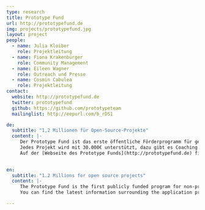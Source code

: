 ```yaml
---
type: research
title: Prototype Fund
url: http://prototypefund.de
img: projects/prototypefund.jpg
layout: project
people:
  - name: Julia Kloiber
    role: Projektleitung
  - name: Fiona Krakenbürger
    role: Community Management
  - name: Eileen Wagner
    role: Outreach und Presse
  - name: Cosmin Cabulea
    role: Projektleitung
contact:
  website: http://prototypefund.de
  twitter: prototypefund
  github: https://github.com/prototypeteam
  mailinglist: http://eepurl.com/b_rDS1

de:
  subtitle: "1,2 Millionen für Open-Source-Projekte"
  content: |-
     Der Prototype Fund ist das erste öffentliche Förderprogramm für gemeinnützige Software-Projekte in den Bereichen Civic Tech, Data Literacy und Datensicherheit. Wir unterstützen Softwareentwickler\*innen, Hacker\*innen und Kreative dabei, ihre Ideen vom Konzept bis zur ersten Demo zu entwickeln. 
     Jedes Projekt wird mit 30.000€ unterstützt, dazu gibt es Coaching von Mentor\*innen und Austausch mit einem spannenden Netzwerk. Insgesamt werden in drei Jahren bis zu 40 Open-Source-Prototypen gefördert.
     Auf der [Webseite des Prototype Funds](http://prototypefund.de) finden sich die neuesten Informationen. Das Projekt wird vom [BMBF](https://www.bmbf.de) gefördert.
     

en:
  subtitle: "1.2 Millions for open source projects"
  content: |-
     The Prototype Fund is the first publicly funded program for non-profit software in civic tech, data literacy, and data security in Germany. With a grant of up to €30,000 and coaching from a network of experienced mentors, software developers, hackers, and creatives can write code and develop open source prototypes over a period of six months. The project will fund up to 40 projects in the upcoming three years. 
     You can find the latest information surrounding the application process on the [website](http://prototypefund.de). The project is supported by the [Federal Ministry for Education and Research](https: //www.bmbf.de/en)."

---
```



